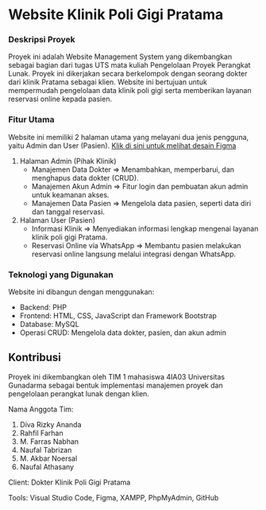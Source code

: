 # Website Klinik Poli Gigi Pratama
### Deskripsi Proyek
Proyek ini adalah Website Management System yang dikembangkan sebagai bagian dari tugas UTS mata kuliah Pengelolaan Proyek Perangkat Lunak. Proyek ini dikerjakan secara berkelompok dengan seorang dokter dari klinik Pratama sebagai klien. Website ini bertujuan untuk mempermudah pengelolaan data klinik poli gigi serta memberikan layanan reservasi online kepada pasien.

### Fitur Utama
Website ini memiliki 2 halaman utama yang melayani dua jenis pengguna, yaitu Admin dan User (Pasien).
[Klik di sini untuk melihat desain Figma](https://www.figma.com/design/odw8QiQAz1oHMXTOF62S3G/UI-Poli-Gigi-Klinik-Pratama---TIM-1?node-id=205-130&t=mPS6Nmrq8nZxCneY-0)

1. Halaman Admin (Pihak Klinik)
   - Manajemen Data Dokter => Menambahkan, memperbarui, dan menghapus data dokter (CRUD).
   - Manajemen Akun Admin => Fitur login dan pembuatan akun admin untuk keamanan akses.
   - Manajemen Data Pasien => Mengelola data pasien, seperti data diri dan tanggal reservasi.
2. Halaman User (Pasien)
   - Informasi Klinik => Menyediakan informasi lengkap mengenai layanan klinik poli gigi Pratama.
   - Reservasi Online via WhatsApp => Membantu pasien melakukan reservasi online langsung melalui integrasi dengan WhatsApp.

### Teknologi yang Digunakan
Website ini dibangun dengan menggunakan:

- Backend: PHP
- Frontend: HTML, CSS, JavaScript dan Framework Bootstrap
- Database: MySQL
- Operasi CRUD: Mengelola data dokter, pasien, dan akun admin

## Kontribusi
Proyek ini dikembangkan oleh TIM 1 mahasiswa 4IA03 Universitas Gunadarma sebagai bentuk implementasi manajemen proyek dan pengelolaan perangkat lunak dengan klien.

Nama Anggota Tim:
1. Diva Rizky Ananda
2. Rahfil Farhan
3. M. Farras Nabhan
4. Naufal Tabrizan
5. M. Akbar Noersal
6. Naufal Athasany

Client: Dokter Klinik Poli Gigi Pratama

Tools: Visual Studio Code, Figma, XAMPP, PhpMyAdmin, GitHub
